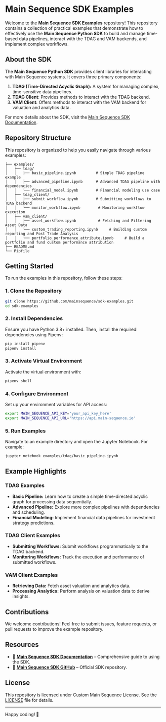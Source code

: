 # Main Sequence SDK Examples

Welcome to the **Main Sequence SDK Examples** repository! This repository contains a collection of practical examples that demonstrate how to effectively use the **Main Sequence Python SDK** to build and manage time-based data pipelines, interact with the TDAG and VAM backends, and implement complex workflows.

## About the SDK

The **Main Sequence Python SDK** provides client libraries for interacting with Main Sequence systems. It covers three primary components:

1. **TDAG (Time-Directed Acyclic Graph):** A system for managing complex, time-sensitive data pipelines.
2. **TDAG Client:** Provides methods to interact with the TDAG backend.
3. **VAM Client:** Offers methods to interact with the VAM backend for valuation and analytics data.

For more details about the SDK, visit the [Main Sequence SDK Documentation](www.docs.main-sequence-sdk.main-sequence.io).

## Repository Structure

This repository is organized to help you easily navigate through various examples:

```
├── examples/
│   ├── tdag/
│   │   ├── basic_pipeline.ipynb         # Simple TDAG pipeline example
│   │   ├── advanced_pipeline.ipynb      # Advanced TDAG pipeline with dependencies
│   │   └── financial_model.ipynb        # Financial modeling use case
│   ├── tdag_client/
│   │   ├── submit_workflow.ipynb        # Submitting workflows to TDAG backend
│   │   └── monitor_workflow.ipynb        # Monitoring workflow execution
│   ├── vam_client/
│   │   ├── asset_workflow.ipynb          # Fetching and Filtering Asset Data
│   │   └── custom_trading_reporting.ipynb     # Building custom reporting and Post Trade Analysis
│   │   └── portfolio_performance_attribute.ipynb     # Build a portfolio and fund custom performance attribution
├── README.md
└── Pipfile
```

## Getting Started

To run the examples in this repository, follow these steps:

### 1. Clone the Repository

```bash
git clone https://github.com/mainsequence/sdk-examples.git
cd sdk-examples
```

### 2. Install Dependencies

Ensure you have Python 3.8+ installed. Then, install the required dependencies using Pipenv:

```bash
pip install pipenv
pipenv install
```

### 3. Activate Virtual Environment

Activate the virtual environment with:

```bash
pipenv shell
```

### 4. Configure Environment

Set up your environment variables for API access:

```bash
export MAIN_SEQUENCE_API_KEY='your_api_key_here'
export MAIN_SEQUENCE_API_URL='https://api.main-sequence.io'
```

### 5. Run Examples

Navigate to an example directory and open the Jupyter Notebook. For example:

```bash
jupyter notebook examples/tdag/basic_pipeline.ipynb
```

## Example Highlights

### TDAG Examples
- **Basic Pipeline:** Learn how to create a simple time-directed acyclic graph for processing data sequentially.
- **Advanced Pipeline:** Explore more complex pipelines with dependencies and scheduling.
- **Financial Modeling:** Implement financial data pipelines for investment strategy predictions.

### TDAG Client Examples
- **Submitting Workflows:** Submit workflows programmatically to the TDAG backend.
- **Monitoring Workflows:** Track the execution and performance of submitted workflows.

### VAM Client Examples
- **Retrieving Data:** Fetch asset valuation and analytics data.
- **Processing Analytics:** Perform analysis on valuation data to derive insights.

## Contributions

We welcome contributions! Feel free to submit issues, feature requests, or pull requests to improve the example repository.

## Resources

- 📖 **[Main Sequence SDK Documentation](www.docs.main-sequence-sdk.main-sequence.io)** – Comprehensive guide to using the SDK.
- 📂 **[Main Sequence SDK GitHub](https://github.com/mainsequence-sdk/mainsequence-sdk)** – Official SDK repository.

## License

This repository is licensed under Custom Main Sequence License. See the [LICENSE](LICENSE) file for details.

---

Happy coding! 🚀


